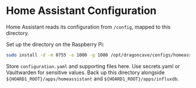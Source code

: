 # Home Assistant Configuration

Home Assistant reads its configuration from `/config`, mapped to this directory.

Set up the directory on the Raspberry Pi:

```bash
sudo install -d -m 0755 -o 1000 -g 1000 /opt/dragoncave/configs/homeassistant
```

Store `configuration.yaml` and supporting files here. Use secrets.yaml or Vaultwarden for sensitive values. Back up this directory alongside `${HOARD1_ROOT}/apps/homeassistant` and `${HOARD1_ROOT}/apps/influxdb`.
